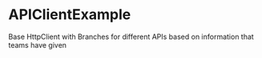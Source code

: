 # APIClientExample
Base HttpClient with Branches for different APIs based on information that teams have given
